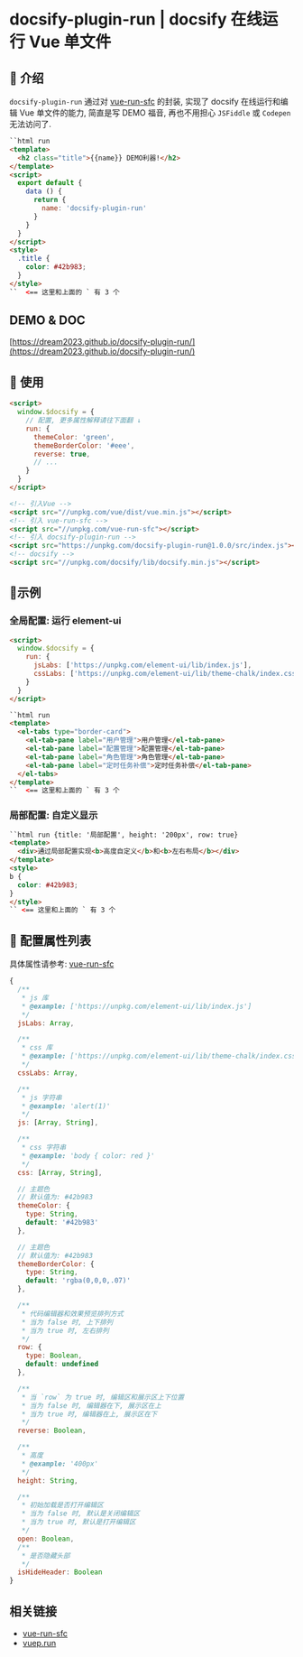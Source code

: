 # docsify-plugin-run | docsify 在线运行 Vue 单文件

## 🍏 介绍

`docsify-plugin-run` 通过对 [vue-run-sfc](https://github.com/dream2023/vue-run-sfc) 的封装, 实现了 docsify 在线运行和编辑 Vue 单文件的能力, 简直是写 DEMO 福音, 再也不用担心 `JSFiddle` 或 `Codepen` 无法访问了.

```html
``html run
<template>
  <h2 class="title">{{name}} DEMO利器!</h2>
</template>
<script>
  export default {
    data () {
      return {
        name: 'docsify-plugin-run'
      }
    }
  }
</script>
<style>
  .title {
    color: #42b983;
  }
</style>
``  <== 这里和上面的 ` 有 3 个
```

## DEMO & DOC
[https://dream2023.github.io/docsify-plugin-run/](https://dream2023.github.io/docsify-plugin-run/)

## 🍎 使用

```html
<script>
  window.$docsify = {
    // 配置, 更多属性解释请往下面翻 ↓
    run: {
      themeColor: 'green',
      themeBorderColor: '#eee',
      reverse: true,
      // ...
    }
  }
</script>

<!-- 引入Vue -->
<script src="//unpkg.com/vue/dist/vue.min.js"></script>
<!-- 引入 vue-run-sfc -->
<script src="//unpkg.com/vue-run-sfc"></script>
<!-- 引入 docsify-plugin-run -->
<script src="https://unpkg.com/docsify-plugin-run@1.0.0/src/index.js"></script>
<!-- docsify -->
<script src="//unpkg.com/docsify/lib/docsify.min.js"></script>
```

## 🍊示例

### 全局配置: 运行 element-ui

```html
<script>
  window.$docsify = {
    run: {
      jsLabs: ['https://unpkg.com/element-ui/lib/index.js'],
      cssLabs: ['https://unpkg.com/element-ui/lib/theme-chalk/index.css'],
    }
  }
</script>
```

```html
``html run
<template>
  <el-tabs type="border-card">
    <el-tab-pane label="用户管理">用户管理</el-tab-pane>
    <el-tab-pane label="配置管理">配置管理</el-tab-pane>
    <el-tab-pane label="角色管理">角色管理</el-tab-pane>
    <el-tab-pane label="定时任务补偿">定时任务补偿</el-tab-pane>
  </el-tabs>
</template>
``  <== 这里和上面的 ` 有 3 个
```

### 局部配置: 自定义显示

```html
``html run {title: '局部配置', height: '200px', row: true}
<template>
  <div>通过局部配置实现<b>高度自定义</b>和<b>左右布局</b></div>
</template>
<style>
b {
  color: #42b983;
}
</style>
`` <== 这里和上面的 ` 有 3 个
```

## 🍇 配置属性列表

具体属性请参考: [vue-run-sfc](https://github.com/dream2023/vue-run-sfc#props-%E5%B1%9E%E6%80%A7%E8%AF%B4%E6%98%8E)

```js
{
  /**
   * js 库
   * @example: ['https://unpkg.com/element-ui/lib/index.js']
   */
  jsLabs: Array,

  /**
   * css 库
   * @example: ['https://unpkg.com/element-ui/lib/theme-chalk/index.css']
   */
  cssLabs: Array,

  /**
   * js 字符串
   * @example: 'alert(1)'
   */
  js: [Array, String],

  /**
   * css 字符串
   * @example: 'body { color: red }'
   */
  css: [Array, String],

  // 主题色
  // 默认值为: #42b983
  themeColor: {
    type: String,
    default: '#42b983'
  },

  // 主题色
  // 默认值为: #42b983
  themeBorderColor: {
    type: String,
    default: 'rgba(0,0,0,.07)'
  },

  /**
   * 代码编辑器和效果预览排列方式
   * 当为 false 时, 上下排列
   * 当为 true 时, 左右排列
   */
  row: {
    type: Boolean,
    default: undefined
  },

  /**
   * 当 `row` 为 true 时, 编辑区和展示区上下位置
   * 当为 false 时, 编辑器在下, 展示区在上
   * 当为 true 时, 编辑器在上, 展示区在下
   */
  reverse: Boolean,

  /**
   * 高度
   * @example: '400px'
   */
  height: String,

  /**
   * 初始加载是否打开编辑区
   * 当为 false 时, 默认是关闭编辑区
   * 当为 true 时, 默认是打开编辑区
   */
  open: Boolean,
  /**
   * 是否隐藏头部
   */
  isHideHeader: Boolean
}
```

## 相关链接

- [vue-run-sfc](https://github.com/dream2023/vue-run-sfc)
- [vuep.run](http://vuep.run/)
